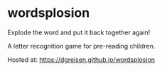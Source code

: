 # wordsplosion
Explode the word and put it back together again!

A letter recognition game for pre-reading children.

Hosted at: https://dgreisen.github.io/wordsplosion
